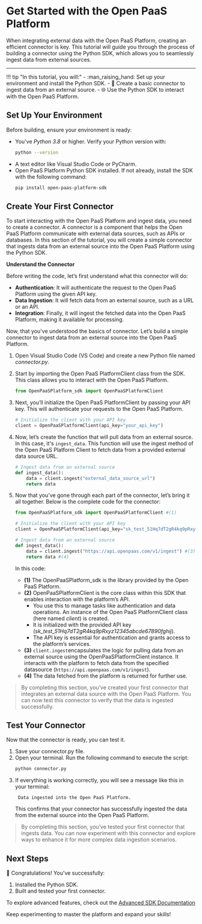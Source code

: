 # Get Started with the Open PaaS Platform

When integrating external data with the Open PaaS Platform, creating an efficient connector is key. This tutorial will guide you through the process of building a connector using the Python SDK, which allows you to seamlessly ingest data from external sources.

---

!!! tip "In this tutorial, you will:"
    - :man_raising_hand: Set up your environment and install the Python SDK.
    - :rocket: Create a basic connector to ingest data from an external source.
    - :globe_with_meridians: Use the Python SDK to interact with the Open PaaS Platform.

## Set Up Your Environment

Before building, ensure your environment is ready:

- You've _Python 3.8_ or higher. Verify your Python version with:  
  ```bash
  python --version
  ```
- A text editor like Visual Studio Code or PyCharm.
- Open PaaS Platform Python SDK installed. If not already, install the SDK with the following command:  
  ```bash
  pip install open-paas-platform-sdk
  ```

## Create Your First Connector

To start interacting with the Open PaaS Platform and ingest data, you need to create a connector. A connector is a component that helps the Open PaaS Platform communicate with external data sources, such as APIs or databases. In this section of the tutorial, you will create a simple connector that ingests data from an external source into the Open PaaS Platform using the Python SDK.

**Understand the Connector**

Before writing the code, let’s first understand what this connector will do:

* **Authentication**: It will authenticate the request to the Open PaaS Platform using the given API key.
* **Data Ingestion**: It will fetch data from an external source, such as a URL or an API.
* **Integration**: Finally, it will ingest the fetched data into the Open PaaS Platform, making it available for processing.

Now, that you've understood the basics of connector. Let’s build a simple connector to ingest data from an external source into the Open PaaS Platform. 

1. Open Visual Studio Code (VS Code) and create a new Python file named _connector.py_.
2. Start by importing the Open PaaS PlatformClient class from the SDK. This class allows you to interact with the Open PaaS Platform.
    ```python
    from OpenPaaSPlatform_sdk import OpenPaaSPlatformClient
    ```
3. Next, you’ll initialize the Open PaaS PlatformClient by passing your API key. This will authenticate your requests to the Open PaaS Platform.
    ```python
    # Initialize the client with your API key
    client = OpenPaaSPlatformClient(api_key="your_api_key")
    ```
4. Now, let’s create the function that will pull data from an external source. In this case, it's `ingest_data`. This function will use the ingest method of the Open PaaS Platform Client to fetch data from a provided external data source URL.
    ```python
    # Ingest data from an external source
    def ingest_data():
        data = client.ingest("external_data_source_url")
        return data
    ```

5. Now that you’ve gone through each part of the connector, let’s bring it all together. Below is the complete code for the connector:

    ```python
    from OpenPaaSPlatform_sdk import OpenPaaSPlatformClient #(1)
    
    # Initialize the client with your API key
    client = OpenPaaSPlatformClient(api_key="sk_test_51Hq7dT2gR4kq9pRxyz12345abcde67890fghij") #(2)

    # Ingest data from an external source
    def ingest_data():
        data = client.ingest("https://api.openpaas.com/v1/ingest") #(3)
        return data #(4)
    ```

    In this code:

    - **(1)** The OpenPaaSPlatform_sdk is the library provided by the Open PaaS Platform.
    - **(2)** OpenPaaSPlatformClient is the core class within this SDK that enables interaction with the platform’s API. 
        - You use this to manage tasks like authentication and data operations. An instance of the Open PaaS PlatformClient class (here named _client_) is created. 
        - It is initialized with the provided API key (_sk_test_51Hq7dT2gR4kq9pRxyz12345abcde67890fghij_). 
        - The API key is essential for authentication and grants access to the platform’s services.
    - **(3)** `client.ingest`encapsulates the logic for pulling data from an external source using the OpenPaaSPlatformClient instance. It interacts with the platform to fetch data from the specified datasource (`https://api.openpaas.com/v1/ingest`).
    - **(4)** The data fetched from the platform is returned for further use.

> By completing this section, you’ve created your first connector that integrates an external data source with the Open PaaS Platform. You can now test this connector to verify that the data is ingested successfully.

## Test Your Connector

Now that the connector is ready, you can test it. 

1. Save your connector.py file.
2. Open your terminal. Run the following command to execute the script:
    ```bash
    python connector.py
    ```
3. If everything is working correctly, you will see a message like this in your terminal:
    ```text
     Data ingested into the Open PaaS Platform.
    ```
    This confirms that your connector has successfully ingested the data from the external source into the Open PaaS Platform.

> By completing this section, you’ve tested your first connector that ingests data. You can now experiment with this connector and explore ways to enhance it for more complex data ingestion scenarios.


## Next Steps

:rocket: Congratulations! You've successfully:

1. Installed the Python SDK.
2. Built and tested your first connector.

To explore advanced features, check out the <a href="https://github.com/open-metadata/OpenMetadata" target="_blank"> Advanced SDK Documentation <i class="fa fa-external-link-alt"></i></a> 

Keep experimenting to master the platform and expand your skills!